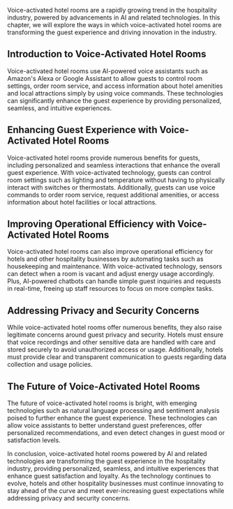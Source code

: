 

Voice-activated hotel rooms are a rapidly growing trend in the hospitality industry, powered by advancements in AI and related technologies. In this chapter, we will explore the ways in which voice-activated hotel rooms are transforming the guest experience and driving innovation in the industry.

Introduction to Voice-Activated Hotel Rooms
-------------------------------------------

Voice-activated hotel rooms use AI-powered voice assistants such as Amazon's Alexa or Google Assistant to allow guests to control room settings, order room service, and access information about hotel amenities and local attractions simply by using voice commands. These technologies can significantly enhance the guest experience by providing personalized, seamless, and intuitive experiences.

Enhancing Guest Experience with Voice-Activated Hotel Rooms
-----------------------------------------------------------

Voice-activated hotel rooms provide numerous benefits for guests, including personalized and seamless interactions that enhance the overall guest experience. With voice-activated technology, guests can control room settings such as lighting and temperature without having to physically interact with switches or thermostats. Additionally, guests can use voice commands to order room service, request additional amenities, or access information about hotel facilities or local attractions.

Improving Operational Efficiency with Voice-Activated Hotel Rooms
-----------------------------------------------------------------

Voice-activated hotel rooms can also improve operational efficiency for hotels and other hospitality businesses by automating tasks such as housekeeping and maintenance. With voice-activated technology, sensors can detect when a room is vacant and adjust energy usage accordingly. Plus, AI-powered chatbots can handle simple guest inquiries and requests in real-time, freeing up staff resources to focus on more complex tasks.

Addressing Privacy and Security Concerns
----------------------------------------

While voice-activated hotel rooms offer numerous benefits, they also raise legitimate concerns around guest privacy and security. Hotels must ensure that voice recordings and other sensitive data are handled with care and stored securely to avoid unauthorized access or usage. Additionally, hotels must provide clear and transparent communication to guests regarding data collection and usage policies.

The Future of Voice-Activated Hotel Rooms
-----------------------------------------

The future of voice-activated hotel rooms is bright, with emerging technologies such as natural language processing and sentiment analysis poised to further enhance the guest experience. These technologies can allow voice assistants to better understand guest preferences, offer personalized recommendations, and even detect changes in guest mood or satisfaction levels.

In conclusion, voice-activated hotel rooms powered by AI and related technologies are transforming the guest experience in the hospitality industry, providing personalized, seamless, and intuitive experiences that enhance guest satisfaction and loyalty. As the technology continues to evolve, hotels and other hospitality businesses must continue innovating to stay ahead of the curve and meet ever-increasing guest expectations while addressing privacy and security concerns.
